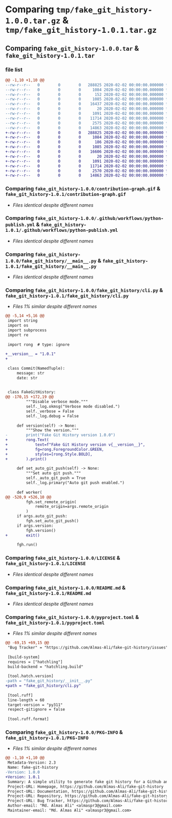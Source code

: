 # Comparing `tmp/fake_git_history-1.0.0.tar.gz` & `tmp/fake_git_history-1.0.1.tar.gz`

## Comparing `fake_git_history-1.0.0.tar` & `fake_git_history-1.0.1.tar`

### file list

```diff
@@ -1,10 +1,10 @@
--rw-r--r--   0        0        0   288825 2020-02-02 00:00:00.000000 fake_git_history-1.0.0/contribution-graph.gif
--rw-r--r--   0        0        0     1084 2020-02-02 00:00:00.000000 fake_git_history-1.0.0/.github/workflows/python-publish.yml
--rw-r--r--   0        0        0      152 2020-02-02 00:00:00.000000 fake_git_history-1.0.0/fake_git_history/__init__.py
--rw-r--r--   0        0        0     1085 2020-02-02 00:00:00.000000 fake_git_history-1.0.0/fake_git_history/__main__.py
--rw-r--r--   0        0        0    16437 2020-02-02 00:00:00.000000 fake_git_history-1.0.0/fake_git_history/cli.py
--rw-r--r--   0        0        0       20 2020-02-02 00:00:00.000000 fake_git_history-1.0.0/.gitignore
--rw-r--r--   0        0        0     1091 2020-02-02 00:00:00.000000 fake_git_history-1.0.0/LICENSE
--rw-r--r--   0        0        0    11714 2020-02-02 00:00:00.000000 fake_git_history-1.0.0/README.md
--rw-r--r--   0        0        0     2575 2020-02-02 00:00:00.000000 fake_git_history-1.0.0/pyproject.toml
--rw-r--r--   0        0        0    14863 2020-02-02 00:00:00.000000 fake_git_history-1.0.0/PKG-INFO
+-rw-r--r--   0        0        0   288825 2020-02-02 00:00:00.000000 fake_git_history-1.0.1/contribution-graph.gif
+-rw-r--r--   0        0        0     1084 2020-02-02 00:00:00.000000 fake_git_history-1.0.1/.github/workflows/python-publish.yml
+-rw-r--r--   0        0        0      186 2020-02-02 00:00:00.000000 fake_git_history-1.0.1/fake_git_history/__init__.py
+-rw-r--r--   0        0        0     1085 2020-02-02 00:00:00.000000 fake_git_history-1.0.1/fake_git_history/__main__.py
+-rw-r--r--   0        0        0    16606 2020-02-02 00:00:00.000000 fake_git_history-1.0.1/fake_git_history/cli.py
+-rw-r--r--   0        0        0       20 2020-02-02 00:00:00.000000 fake_git_history-1.0.1/.gitignore
+-rw-r--r--   0        0        0     1091 2020-02-02 00:00:00.000000 fake_git_history-1.0.1/LICENSE
+-rw-r--r--   0        0        0    11714 2020-02-02 00:00:00.000000 fake_git_history-1.0.1/README.md
+-rw-r--r--   0        0        0     2570 2020-02-02 00:00:00.000000 fake_git_history-1.0.1/pyproject.toml
+-rw-r--r--   0        0        0    14863 2020-02-02 00:00:00.000000 fake_git_history-1.0.1/PKG-INFO
```

### Comparing `fake_git_history-1.0.0/contribution-graph.gif` & `fake_git_history-1.0.1/contribution-graph.gif`

 * *Files identical despite different names*

### Comparing `fake_git_history-1.0.0/.github/workflows/python-publish.yml` & `fake_git_history-1.0.1/.github/workflows/python-publish.yml`

 * *Files identical despite different names*

### Comparing `fake_git_history-1.0.0/fake_git_history/__main__.py` & `fake_git_history-1.0.1/fake_git_history/__main__.py`

 * *Files identical despite different names*

### Comparing `fake_git_history-1.0.0/fake_git_history/cli.py` & `fake_git_history-1.0.1/fake_git_history/cli.py`

 * *Files 1% similar despite different names*

```diff
@@ -5,14 +5,16 @@
 import string
 import os
 import subprocess
 import re
 
 import rong  # type: ignore
 
+__version__ = "1.0.1"
+
 
 class Commit(NamedTuple):
     message: str
     date: str
 
 
 class FakeGitHistory:
@@ -170,15 +172,19 @@
         """Disable verbose mode."""
         self._log.okmsg("Verbose mode disabled.")
         self._verbose = False
         self._log.debug = False
 
     def version(self) -> None:
         """Show the version."""
-        print("Fake Git History version 1.0.0")
+        rong.Text(
+            text=f"Fake Git History version v{__version__}",
+            fg=rong.ForegroundColor.GREEN,
+            styles=[rong.Style.BOLD],
+        ).print()
 
     def set_auto_git_push(self) -> None:
         """Set auto git push."""
         self._auto_git_push = True
         self._log.primary("Auto git push enabled.")
 
     def worker(
@@ -520,9 +526,10 @@
         fgh.set_remote_origin(
             remote_origin=args.remote_origin
         )
     if args.auto_git_push:
         fgh.set_auto_git_push()
     if args.version:
         fgh.version()
+        exit()
 
     fgh.run()
```

### Comparing `fake_git_history-1.0.0/LICENSE` & `fake_git_history-1.0.1/LICENSE`

 * *Files identical despite different names*

### Comparing `fake_git_history-1.0.0/README.md` & `fake_git_history-1.0.1/README.md`

 * *Files identical despite different names*

### Comparing `fake_git_history-1.0.0/pyproject.toml` & `fake_git_history-1.0.1/pyproject.toml`

 * *Files 1% similar despite different names*

```diff
@@ -69,15 +69,15 @@
 "Bug Tracker" = "https://github.com/Almas-Ali/fake-git-history/issues"
 
 [build-system]
 requires = ["hatchling"]
 build-backend = "hatchling.build"
 
 [tool.hatch.version]
-path = "fake_git_history/__init__.py"
+path = "fake_git_history/cli.py"
 
 [tool.ruff]
 line-length = 60
 target-version = "py311"
 respect-gitignore = false
 
 [tool.ruff.format]
```

### Comparing `fake_git_history-1.0.0/PKG-INFO` & `fake_git_history-1.0.1/PKG-INFO`

 * *Files 1% similar despite different names*

```diff
@@ -1,10 +1,10 @@
 Metadata-Version: 2.3
 Name: fake-git-history
-Version: 1.0.0
+Version: 1.0.1
 Summary: A simple utility to generate fake git history for a Github and Gitlab profile.
 Project-URL: Homepage, https://github.com/Almas-Ali/fake-git-history
 Project-URL: Documentation, https://github.com/Almas-Ali/fake-git-history#readme
 Project-URL: Repository, https://github.com/Almas-Ali/fake-git-history
 Project-URL: Bug Tracker, https://github.com/Almas-Ali/fake-git-history/issues
 Author-email: "Md. Almas Ali" <almaspr3@gmail.com>
 Maintainer-email: "Md. Almas Ali" <almaspr3@gmail.com>
```

